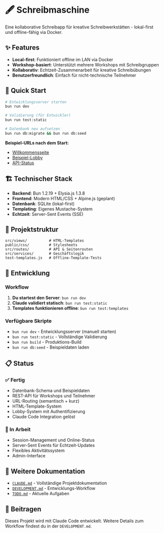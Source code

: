 # 🖋️ Schreibmaschine

Eine kollaborative Schreibapp für kreative Schreibwerkstätten - lokal-first und offline-fähig via Docker.

## ✨ Features

- **Local-first**: Funktioniert offline im LAN via Docker
- **Workshop-basiert**: Unterstützt mehrere Workshops mit Schreibgruppen
- **Kollaborativ**: Echtzeit-Zusammenarbeit für kreative Schreibübungen
- **Benutzerfreundlich**: Einfach für nicht-technische Teilnehmer

## 🚀 Quick Start

```bash
# Entwicklungsserver starten
bun run dev

# Validierung (für Entwickler)
bun run test:static

# Datenbank neu aufsetzen
bun run db:migrate && bun run db:seed
```

**Beispiel-URLs nach dem Start:**
- [Willkommensseite](http://localhost:3000/)
- [Beispiel-Lobby](http://localhost:3000/fruehling_2025/zusammen_schreiben/vorraum)
- [API-Status](http://localhost:3000/health)

## 🏗️ Technischer Stack

- **Backend**: Bun 1.2.19 + Elysia.js 1.3.8
- **Frontend**: Modern HTML/CSS + Alpine.js (geplant) 
- **Datenbank**: SQLite (lokal-first)
- **Templating**: Eigenes Mustache-System
- **Echtzeit**: Server-Sent Events (SSE)

## 📁 Projektstruktur

```
src/views/          # HTML-Templates
public/css/         # Stylesheets
src/routes/         # API & Seitenrouten
src/services/       # Geschäftslogik
test-templates.js   # Offline-Template-Tests
```

## 🧪 Entwicklung

### Workflow
1. **Du startest den Server**: `bun run dev`
2. **Claude validiert statisch**: `bun run test:static`
3. **Templates funktionieren offline**: `bun run test:templates`

### Verfügbare Skripte
- `bun run dev` - Entwicklungsserver (manuell starten)
- `bun run test:static` - Vollständige Validierung
- `bun run build` - Produktions-Build
- `bun run db:seed` - Beispieldaten laden

## 📋 Status

### ✅ Fertig
- Datenbank-Schema und Beispieldaten
- REST-API für Workshops und Teilnehmer
- URL-Routing (semantisch + kurz)
- HTML-Template-System
- Lobby-System mit Authentifizierung
- Claude Code Integration gelöst

### 🚧 In Arbeit
- Session-Management und Online-Status
- Server-Sent Events für Echtzeit-Updates
- Flexibles Aktivitätssystem
- Admin-Interface

## 📖 Weitere Dokumentation

- [`CLAUDE.md`](./CLAUDE.md) - Vollständige Projektdokumentation
- [`DEVELOPMENT.md`](./DEVELOPMENT.md) - Entwicklungs-Workflow
- [`TODO.md`](./TODO.md) - Aktuelle Aufgaben

## 🤝 Beitragen

Dieses Projekt wird mit Claude Code entwickelt. Weitere Details zum Workflow findest du in der `DEVELOPMENT.md`.